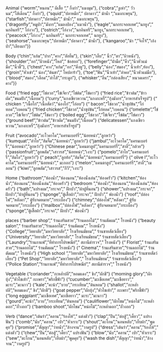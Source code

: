 Animal
{“worm”,”หนอน”,” ผีเสื้อ “,” กิ้งก่า”,”แมงมุม”},
{“cobra”,”งูเห่า”,” วัวนม“,”ไส้เดือน”,” กิ้งก่า”},
{“squid”,”ปลาหมึก”,” ปลาดาว”,” ม้าน้ำ “,”แมงกะพรุน”},
{“starfish”,”ปลาดาว”,”ปลาหมึก”,” ม้าน้ำ”,” แมงกะพรุน”},
{“dragonfly”,”หมูป่า”,”มังกร”,”แมลงป่อง”,”แมวน้ำ”},
{“eagle”,”นกกระจอกเทศ”,”นกยูง”,” นกอินทรี”,” ไก่งวง”},
{“ostrich”,”ไก่งวง”,”นกอินทรี”,”นกยูง,”นกกระจอกเทศ”},
{“peacock”,”ไก่งวง”,” นกอินทรี”,” นกกระจอกเทศ”,” นกยูง”},
{“seahorse”,”แมงกะพรุน“,”ปลาหมึก”,”ปลาดาว”,” ม้าน้ำ”},
{“kangaroo”,”ม้า “,”จิงโจ้”,”เก้งป่า”,”เลียงผา”}}

Body
{“chin”,”แก้ม”,”ปาก”,”คาง”,”ลักยิ้ม”},
{“skin”,”เล็บ”,” นิ้ว”,”ตา”,”ผิวหนัง”},
{“shoulder”,”อก”,”ผิวหนัง”,”ไหล่”,” ข้อสอก”},
{“forefinger”,”ฝ่ามือ”,”คิ้ว”,”นิ้วหัวแม่มือ”,”นิ้วชี้”},
{“chest”,”คาง”,”แก้ม”,”อก”,”ติ่งหู”},
{“belly”,”น่อง”,”สมอง”,” นิ้วเท้า”,ท้อง”},
{“groin”,”หัวเข่า”,” น่อง”,”ต้นขา”,” ไหปลาร้า”},
{“toe”,”ฟัน”,”นิ้วเท้า”,”ลำคอ”,”นิ้วหัวแม่มือ”},
{“blood”,”สมอง”,”เลือด”,”ลำไส้”,”กระดูก”},
{“whisker”,”ลิ้น”,”กล่องเสียง”,” หนวดเครา”,” คาง”}}

Food
{“fried egg”,”ไข่ลวก”,”ไข่เจียว”,”ไข่ต้ม”,”ไข่ดาว”}
{“fried rice”,”ข้าวต้ม”,”ข้าวผัด”,”ขนมปัง”,”เนื้อบด”}
{“curry”,”แกงเขียวหวาน”,”แกงกะหรี่”,”กุ้งมังกร”,”อาหารสําเร็จรูป”}
{“ chicken “,”เนื้อไก่”,”เนื้อสัตว์”,”น่องไก่”,”ไก่อบ”}
{“ bacon”,”ไข่ลวก”,”น้ำซุปข้น”,”ไก่ทอด”,”เบคอน”}
{“fried chicken”,”ไข่ลวก”,”น้ำซุปข้น”,”ไก่ทอด”,”เบคอน”}
{“omelette”,”ไข่ลวก”,”ไข่เจียว”,”ไข่ต้ม”,”ไข่ดาว”}
{“boiled egg”,”ไข่ลวก”,”ไข่เจียว”,”ไข่ต้ม”,”ไข่ดาว”}
{“ground beef”,”ข้าวต้ม”,”ข้าวผัด”,”ขนมปัง”,”เนื้อบด”}
{“delicatessen”,”แกงเขียวหวาน”,”แกงกะหรี่”,”กุ้งมังกร”,”อาหารสําเร็จรูป”}

Fruit
{“avocado”,”อะโวคาโด”,”แครนเบอร์รี่”,”น้อยหน่า”,”ลูกหว้า”}
{“kumquat”,”ลำไย”,”ส้มจี๊ด”,”น้อยหน่า”,”ลูกหว้า”}
{“jambul”,”อะโวคาโด”,”แครนเบอร์รี่”,”น้อยหน่า”,”ลูกหว้า”}
{“Chinese pear”,”แคนตาลูป”,”แครนเบอร์รี่”,”สาลี่”,”กล้วย”}
{“passionfruit”,”ลูกพลัม”,”เสาวรส”,”น้อยหน่า”,”เงาะ”}
{“pomelo”,”ลำไย”,”แครนเบอร์รี่”,”ส้มโอ”,”ลูกหว้า”}
{“ peach”,”ลูกท้อ”,”ส้มจี๊ด”,”น้อยหน่า”,”แครนเบอร์รี่”}
{“ olive l”,”อะโวคาโด”,”แครนเบอร์รี่”,”น้อยหน่า”,” มะกอก”}
{“melon”,”แคนตาลูป”,”แครนเบอร์รี่”,”สาลี่”,”เมลอน”}
{“kiwi”,”ลูกพลัม”,”เสาวรส”,”กีวี”,”เงาะ”}

Home
{“bathroom”,”ห้องนํ้า”,”ห้องนอน”,”ห้องนั่งเล่น”,”ห้องครัว”}
{“kitchen”,”ห้องนํ้า”,”ห้องนอน”,”ห้องนั่งเล่น”,”ห้องครัว”}
{“bedroom ”,”ห้องนํ้า”,”ห้องนอน”,”ห้องนั่งเล่น”,”ห้องครัว”}
{“bath”,”แปรงผม”,”กระจก”,” ฝักบัว”,”ผ้าปูที่นอน”}
{“shower”,”แปรงผม”,”กระจก”,” ฝักบัว”,”ผ้าปูที่นอน”}
{“sponge”,”ตู้เสื้อผ้า”,”กระจก”,” ฝักบัว”,” ฟองนํ้า”}
{“roof”,”ปล่องไฟ”,”หลังคา”,” ตู้รับจดหมาย”,”กระเบื้อง”}
{“chimney”,”ปล่องไฟ”,”หลังคา”,” ตู้รับจดหมาย”,”กระเบื้อง”}
{“mailbox”,”ปล่องไฟ”,”หลังคา”,” ตู้รับจดหมาย”,”กระเบื้อง”}
{“sponge”,”ตู้เสื้อผ้า”,”กระจก”,” ฝักบัว”,” ฟองนํ้า”}

places
{“barber shop”,” ร้านเสริมสวย”,”ร้านดอกไม้”,” ร้านตัดผม”,” โรงหนัง”}
{“beauty salon”,” ร้านเสริมสวย”,”ร้านดอกไม้”,” ร้านตัดผม”,” โรงหนัง”}
{“College”,”วิทยาลัย”,”มหาวิทยาลัย”,” โรงเรียนมัธยม”,” ร้านขายสัตว์เลี้ยง”}
{“University”,”วิทยาลัย”,”มหาวิทยาลัย”,” โรงเรียนมัธยม”,” ร้านขายสัตว์เลี้ยง”}
{“Laundry”,”ร้านกาแฟ”,”ที่ทำการไปรษณีย์”,” สถานีตำรวจ”,” โรงหนัง”}
{“ Florist”,” ร้านเสริมสวย”,”ร้านดอกไม้”,” ร้านตัดผม”,” โรงหนัง”}
{“ Cinema”,” ร้านเสริมสวย”,”ร้านดอกไม้”,” ร้านตัดผม”,” โรงหนัง”}
{“High school ”,”วิทยาลัย”,”มหาวิทยาลัย”,” โรงเรียนมัธยม”,” ร้านขายสัตว์เลี้ยง”}
{“Pet Shop”,”วิทยาลัย”,”มหาวิทยาลัย”,” โรงเรียนมัธยม”,” ร้านขายสัตว์เลี้ยง”}
{“Police Station”,”ร้านกาแฟ”,”ที่ทำการไปรษณีย์”,” สถานีตำรวจ”,” โรงหนัง”}

Vegetable
{“coriander”,”กะหล่ำปลี”,”หอมแดง”,” ขิง”,”ผักชี”}
{“morning glory”,”ผักบุ้ง”,”หัวไชเท้า”,” กะเพรา”,”พริกชี้ฟ้า”}
{“cucumber”,”มะเขือเทศ”,”มะเขือยาว”,” มะระ”,”มะนาว”}
{“kale”,”คะน้า”,”บวบ”,”กระเทียม”,”ต้นหอม”}
{“shallot”,”กะหล่ำปลี”,”หอมแดง”,” ขิง”,”ผักชี”}
{“goat pepper”,”ผักบุ้ง”,”หัวไชเท้า”,” กะเพรา”,”พริกชี้ฟ้า”}
{“long eggplant”,”มะเขือเทศ”,”มะเขือยาว”,” มะระ”,”มะนาว”}
{“gourd”,”คะน้า”,”บวบ”,”กระเทียม”,”ต้นหอม”}
{“cauliflower”,”ผักโขม”,”หน่อไม้”,”กะหล่ำดอก”,”ถั่วงอก”}
{“bamboo shoot”,”ผักโขม”,”หน่อไม้”,”กะหล่ำดอก”,”ถั่วงอก”}

Verb
{“dance”,”เต้นรำ”,”คลาน”,”ร้องไห้”,” แต่งตัว”}
{“clap”,”ปีน”,”ต่อสู้”,”เคี้ยว”,” แปรงฟัน”}
{“comb”,”นับ”,”คลาน”,” เป่า”,”หัวเราะ”}
{“shout”,”ตะโกน”,”นอนหลับ”,”เย็บผ้า”,”พูดคุย”}
{“promise”,”สัญญา”,”ว่ายน้ำ”,”ล้างจาน”,”วาดรูป”}
{“dress”,”เต้นรำ”,”คลาน”,”ร้องไห้”,” แต่งตัว”}
{“chew”,”ปีน”,”ต่อสู้”,”เคี้ยว”,” แปรงฟัน”}
{“blow”,”นับ”,”คลาน”,” เป่า”,”หัวเราะ”}
{“sew”,”ตะโกน”,”นอนหลับ”,”เย็บผ้า”,”พูดคุย”}
{“wash the dish”,”สัญญา”,”ว่ายน้ำ”,”ล้างจาน”,”วาดรูป”}
